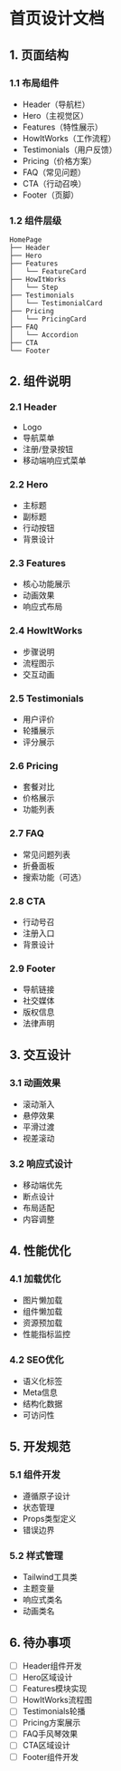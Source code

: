 # 首页设计文档

## 1. 页面结构

### 1.1 布局组件
- Header（导航栏）
- Hero（主视觉区）
- Features（特性展示）
- HowItWorks（工作流程）
- Testimonials（用户反馈）
- Pricing（价格方案）
- FAQ（常见问题）
- CTA（行动召唤）
- Footer（页脚）

### 1.2 组件层级
```
HomePage
├── Header
├── Hero
├── Features
│   └── FeatureCard
├── HowItWorks
│   └── Step
├── Testimonials
│   └── TestimonialCard
├── Pricing
│   └── PricingCard
├── FAQ
│   └── Accordion
├── CTA
└── Footer
```

## 2. 组件说明

### 2.1 Header
- Logo
- 导航菜单
- 注册/登录按钮
- 移动端响应式菜单

### 2.2 Hero
- 主标题
- 副标题
- 行动按钮
- 背景设计

### 2.3 Features
- 核心功能展示
- 动画效果
- 响应式布局

### 2.4 HowItWorks
- 步骤说明
- 流程图示
- 交互动画

### 2.5 Testimonials
- 用户评价
- 轮播展示
- 评分展示

### 2.6 Pricing
- 套餐对比
- 价格展示
- 功能列表

### 2.7 FAQ
- 常见问题列表
- 折叠面板
- 搜索功能（可选）

### 2.8 CTA
- 行动号召
- 注册入口
- 背景设计

### 2.9 Footer
- 导航链接
- 社交媒体
- 版权信息
- 法律声明

## 3. 交互设计

### 3.1 动画效果
- 滚动渐入
- 悬停效果
- 平滑过渡
- 视差滚动

### 3.2 响应式设计
- 移动端优先
- 断点设计
- 布局适配
- 内容调整

## 4. 性能优化

### 4.1 加载优化
- 图片懒加载
- 组件懒加载
- 资源预加载
- 性能指标监控

### 4.2 SEO优化
- 语义化标签
- Meta信息
- 结构化数据
- 可访问性

## 5. 开发规范

### 5.1 组件开发
- 遵循原子设计
- 状态管理
- Props类型定义
- 错误边界

### 5.2 样式管理
- Tailwind工具类
- 主题变量
- 响应式类名
- 动画类名

## 6. 待办事项
- [ ] Header组件开发
- [ ] Hero区域设计
- [ ] Features模块实现
- [ ] HowItWorks流程图
- [ ] Testimonials轮播
- [ ] Pricing方案展示
- [ ] FAQ手风琴效果
- [ ] CTA区域设计
- [ ] Footer组件开发